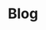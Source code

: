 ---
title: "Blog"
slug: "blog"
layout: "blog"

menu:
    main:
        name: Blog
        weight: 4
        params:
            icon: home
---